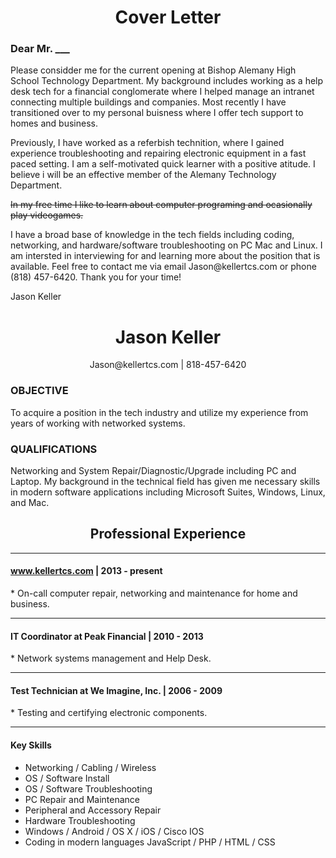 <h1 align="center">Cover Letter</h1>
<h3>Dear Mr. ___</h3>
<p>Please considder me for the current opening at Bishop Alemany High School Technology Department. My background includes working as a help desk tech for a financial conglomerate where I helped manage an intranet connecting multiple buildings and companies. Most recently I have transitioned over to my personal buisness where I offer tech support to homes and business.</p>
<p>Previously, I have worked as a referbish technition, where I gained experience troubleshooting and repairing electronic equipment in a fast paced setting. I am a self-motivated quick learner with a positive atitude. I believe i will be an effective member of  the Alemany Technology Department.</p>

<p><strike>In my free time I like to learn about computer programing and ocasionally play videogames.</strike></p>

<p>I have a broad base of knowledge in the tech fields including coding, networking, and hardware/software troubleshooting on PC Mac and Linux. I am intersted in interviewing for and learning more about the position that is available. Feel free to contact me via email Jason@kellertcs.com  or phone (818) 457-6420. Thank you for your time!</p>

<p>Jason Keller</p>

<h1 align="center">Jason Keller</h1>
<p align="center">Jason@kellertcs.com | 818-457-6420</p>
<h3>OBJECTIVE</h3>
<p>To acquire a position in the tech industry and utilize my experience from years of working with networked systems.</p>
<h3>QUALIFICATIONS</h3>
<p>Networking and System Repair/Diagnostic/Upgrade including PC and Laptop. My background in the technical field has given me necessary skills in modern software applications including Microsoft Suites, Windows, Linux, and Mac.</p>

<h2 align="center">Professional Experience</h2>
<hr>
<h4><a href="#top">www.kellertcs.com</a> | 2013 - present</h4> 
  * On-call computer repair, networking and maintenance for home and business.
<hr>
<h4>IT Coordinator at Peak Financial | 2010 - 2013</h4>
  * Network systems management and Help Desk.
<hr>
<h4>Test Technician at We Imagine, Inc. | 2006 - 2009</h4>
  * Testing and certifying electronic components.
<hr>
<h4>Key Skills</h4>
<ul class="keySkills">
<li>Networking / Cabling / Wireless</li>
<li>OS / Software Install</li>
<li>OS / Software Troubleshooting</li>
<li>PC Repair and Maintenance</li>
<li>Peripheral and Accessory Repair</li>
<li>Hardware Troubleshooting</li>
<li>Windows / Android / OS X / iOS / Cisco IOS</li>
<li>Coding in modern languages JavaScript / PHP / HTML / CSS</li>
</ul>
